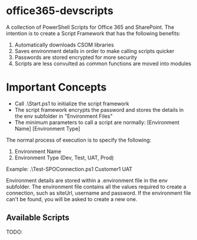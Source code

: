 # office365-devscripts
A collection of PowerShell Scripts for Office 365 and SharePoint.  The intention is to create a Script Framework that has the following benefits:
1. Automatically downloads CSOM libraries
2. Saves environment details in order to make calling scripts quicker
3. Passwords are stored encrypted for more security
4. Scripts are less convulted as common functions are moved into modules

# Important Concepts
- Call .\Start.ps1 to initialize the script framework
- The script framework encrypts the password and stores the details in the env subfolder in "Environment Files"
- The minimum parameters to call a script are normally: [Environment Name] [Environment Type]

The normal process of execution is to specify the following:
1. Environment Name
2. Environment Type (Dev, Test, UAT, Prod)

Example: .\Test-SPOConnection.ps1 Customer1 UAT

Environment details are stored within a .environment file in the env subfolder. 
The environment file contains all the values required to create a connection, such as siteUrl, username and password.
If the environment file can't be found, you will be asked to create a new one.

## Available Scripts
TODO:

